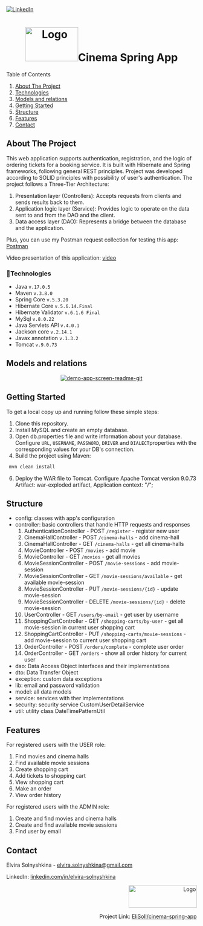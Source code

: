 
[![LinkedIn][linkedin-shield]][linkedin-url]

<div align="center"><h1><img src="https://cdn-icons-png.flaticon.com/512/1183/1183669.png" alt="Logo" width="140" height="90">Cinema Spring App</h1></div>
  <summary>Table of Contents</summary>
  <ol>
    <li>
      <a href="#about-the-project">About The Project</a></li>
 <li><a href="#technologies">Technologies</a></li>
    <li><a href="#models-and-relations">Models and relations</a></li>
    <li><a href="#getting-started">Getting Started</a></li>
    <li><a href="#structure">Structure</a></li>
    <li><a href="#features">Features</a></li>
    <li><a href="#contact">Contact</a></li>
  </ol>

## About The Project

This web application supports authentication, registration, and the logic of ordering tickets for a booking service. It is built with Hibernate and Spring frameworks, following general REST principles. Project was developed according to SOLID principles with possibility of user's authentication.
The project follows a Three-Tier Architecture:
1. Presentation layer (Controllers): Accepts requests from clients and sends results back to them.
2. Application logic layer (Service): Provides logic to operate on the data sent to and from the DAO and the client.
3. Data access layer (DAO): Represents a bridge between the database and the application.

Plus, you can use my Postman request collection for testing this app: [Postman](https://www.postman.com/docking-module-specialist-85625215/workspace/cinema-app/collection/26634662-f980a27d-562a-4f22-b94d-bdc51761d173?action=share&creator=26634662)

Video presentation of this application: [video](https://www.loom.com/share/27f78048552a4c328c5c1b77982c01ae)
### 🔨Technologies

* Java  ```v.17.0.5 ```
* Maven ```v.3.8.0```
* Spring Core ```v.5.3.20```
* Hibernate Core ```v.5.6.14.Final```
* Hibernate Validator ```v.6.1.6 Final```
* MySql ```v.8.0.22```
* Java Servlets API ```v.4.0.1```
* Jackson core ```v.2.14.1```
* Javax annotation ```v.1.3.2```
* Tomcat ```v.9.0.73```

## Models and relations
<div align="center"><a href="https://i.ibb.co/N9RWb12/model-relations.png"><img src="https://i.ibb.co/N9RWb12/model-relations.png" alt="demo-app-screen-readme-git" border="0"></a></div>

## Getting Started
To get a local copy up and running follow these simple steps:
1. Clone this repository.
2. Install MySQL and create an empty database.
4. Open db.properties file and write information about your database. Configure ```URL```, ```USERNAME```, ```PASSWORD```, ```DRIVER``` and ```DIALECT```properties with the corresponding values for your DB's connection.
5. Build the project using Maven:
 ```sh
  mvn clean install
  ```
6. Deploy the WAR file to Tomcat. Configure Apache Tomcat version 9.0.73 Artifact: war-exploded artifact, Application context: "/";

## Structure

* config: classes with app's configuration
* controller: basic controllers that handle HTTP requests and responses
   1. AuthenticationController - POST ```/register``` - register new user
   2. CinemaHallController - POST ```/cinema-halls``` - add cinema-hall
   3. CinemaHallController - GET ```/cinema-halls``` - get all cinema-halls
   4. MovieController - POST ```/movies``` - add movie
   5. MovieController - GET ```/movies``` - get all movies
   6. MovieSessionController - POST ```/movie-sessions``` - add movie-session
   7. MovieSessionController - GET ```/movie-sessions/available``` - get available movie-session
   8. MovieSessionController - PUT ```/movie-sessions/{id}``` - update movie-session
   9. MovieSessionController - DELETE ```/movie-sessions/{id}``` - delete movie-session
  10. UserController - GET ```/users/by-email``` - get user by username
  11. ShoppingCartController - GET ```/shopping-carts/by-user``` - get all movie-session in current user shopping cart
  12. ShoppingCartController - PUT ```/shopping-carts/movie-sessions``` - add movie-session to current user shopping cart
  13. OrderController - POST ```/orders/complete``` - complete user order
  14. OrderController - GET ```/orders``` - show all order history for current user
* dao: Data Access Object interfaces and their implementations
* dto: Data Transfer Object
* exception: custom data exceptions
* lib: email and password validation
* model: all data models
* service: services with ther implementations
* security: security service CustomUserDetailService
* util: utility class DateTimePatternUtil

## Features
For registered users with the USER role:

1. Find movies and cinema halls 
2. Find available movie sessions 
3. Create shopping cart 
4. Add tickets to shopping cart 
5. View shopping cart 
6. Make an order 
7. View order history 

For registered users with the ADMIN role:

1. Create and find movies and cinema halls
2. Create and find available movie sessions
3. Find user by email


## Contact

Elvira Solnyshkina - elvira.solnyshkina@gmail.com

LinkedIn: [linkedin.com/in/elvira-solnyshkina](https://www.linkedin.com/in/elvira-solnyshkina-232958117/)
<div align="right"><img src="https://i.ibb.co/cJyzyTZ/629b7b077c5cd817694c3233.png" alt="Logo" width="180" height="60">

Project Link: [EliSoll/cinema-spring-app](https://github.com/EliSoll/cinema-spring-app)</div>

[linkedin-shield]: https://img.shields.io/badge/-LinkedIn-black.svg?style=for-the-badge&logo=linkedin&colorB=555
[linkedin-url]: https://www.linkedin.com/in/elvira-solnyshkina-232958117/

